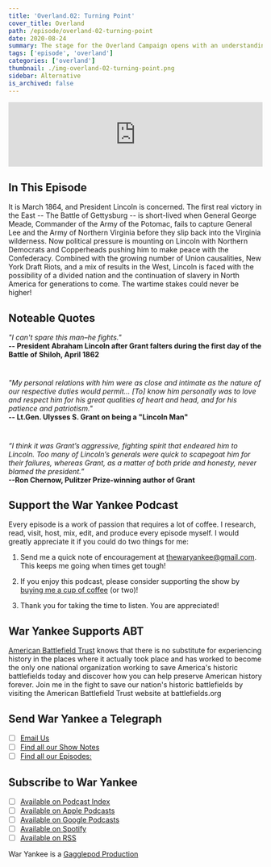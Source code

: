 ```yaml
---
title: 'Overland.02: Turning Point'
cover_title: Overland
path: /episode/overland-02-turning-point
date: 2020-08-24
summary: The stage for the Overland Campaign opens with an understanding of the stakes President Abraham Lincoln is facing going into 1864 -- both election year and the fourth year of the Civil War.
tags: ['episode', 'overland']
categories: ['overland']
thumbnail: ./img-overland-02-turning-point.png
sidebar: Alternative
is_archived: false
---
```


<iframe title="Embed Player" src="https://play.libsyn.com/embed/episode/id/15742493/height/128/theme/modern/size/standard/thumbnail/yes/custom-color/2b3f55/time-start/00:00:00/playlist-height/200/direction/backward/download/yes" height="128" width="100%" scrolling="no" allowfullscreen="" webkitallowfullscreen="true" mozallowfullscreen="true" oallowfullscreen="true" msallowfullscreen="true" style="border: none;"></iframe>

## In This Episode

It is March 1864, and President Lincoln is concerned. The first real victory in the East -- The Battle of Gettysburg -- is short-lived when General George Meade, Commander of the Army of the Potomac, fails to capture General Lee and the Army of Northern Virginia before they slip back into the Virginia wilderness. Now political pressure is mounting on Lincoln with Northern Democrats and Copperheads pushing him to make peace with the Confederacy. Combined with the growing number of Union causalities, New York Draft Riots, and a mix of results in the West, Lincoln is faced with the possibility of a divided nation and the continuation of slavery in North America for generations to come. The wartime stakes could never be higher!

## Noteable Quotes

*"I can't spare this man–he fights."*<br />
**-- President Abraham Lincoln after Grant falters during the first day of the Battle of Shiloh, April 1862**

#

*"My personal relations with him were as close and intimate as the nature of our respective duties would permit... [To] know him personally was to love and respect him for his great qualities of heart and head, and for his patience and patriotism."*<br />
**-- Lt.Gen. Ulysses S. Grant on being a "Lincoln Man"**

#

*“I think it was Grant’s aggressive, fighting spirit that endeared him to Lincoln. Too many of Lincoln’s generals were quick to scapegoat him for their failures, whereas Grant, as a matter of both pride and honesty, never blamed the president.”*<br />
**--Ron Chernow, Pulitzer Prize-winning author of Grant**

## Support the War Yankee Podcast
Every episode is a work of passion that requires a lot of coffee. I research, read, visit, host, mix, edit, and produce every episode myself. I would greatly appreciate it if you could do two things for me:

1. Send me a quick note of encouragement at [thewaryankee@gmail.com](mailto:thewaryankee@gmail.com). This keeps me going when times get tough!

2. If you enjoy this podcast, please consider supporting the show by [buying me a cup of coffee](https://www.buymeacoffee.com/waryankee) (or two)!

3. Thank you for taking the time to listen. You are appreciated!

## War Yankee Supports ABT 
[American Battlefield Trust](https://battlefields.org) knows that there is no substitute for experiencing history in the places where it actually took place and has worked to become the only one national organization working to save America\'s historic battlefields today and discover how you can help preserve American history forever. Join me in the fight to save our nation\'s historic battlefields by visiting the American Battlefield Trust website at  battlefields.org

## Send War Yankee a Telegraph
- [ ] [Email Us](mailto:thewaryankee@gmail.com)
- [ ] [Find all our Show Notes](http://waryankee.com)
- [ ] [Find all our Episodes:](http://waryankee.libsyn.com)

## Subscribe to War Yankee
- [ ] [Available on Podcast Index](https://podcastindex.org/podcast/452056)
- [ ] [Available on Apple Podcasts]("https://podcasts.apple.com/us/podcast/war-yankee/id1522169260\")
- [ ] [Available on Google Podcasts]("https://podcasts.google.com/u/1/feed/aHR0cHM6Ly93YXJ5YW5rZWUubGlic3luLmNvbS9yc3M\")
- [ ] [Available on Spotify]("https://open.spotify.com/show/0ZUjVf8xGNunKioJR2nGes\")
- [ ] [Available on RSS]("https://waryankee.libsyn.com/rss")

War Yankee is a [Gagglepod Production](http://gagglepod.com)
